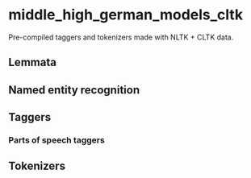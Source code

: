 # middle_high_german_models_cltk

Pre-compiled taggers and tokenizers made with NLTK + CLTK data.

## Lemmata


## Named entity recognition


## Taggers

### Parts of speech taggers


## Tokenizers
